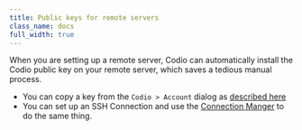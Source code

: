 ```yaml
---
title: Public keys for remote servers
class_name: docs
full_width: true
---
```


When you are setting up a remote server, Codio can automatically install the Codio public key on your remote server, which saves a tedious manual process.

- You can copy a key from the `Codio > Account` dialog as [described here](/docs/dashboard/account/publickey)
- You can set up an SSH Connection and use the [Connection Manger](/docs/ide/tools/ssh/ssh-manager) to do the same thing.

